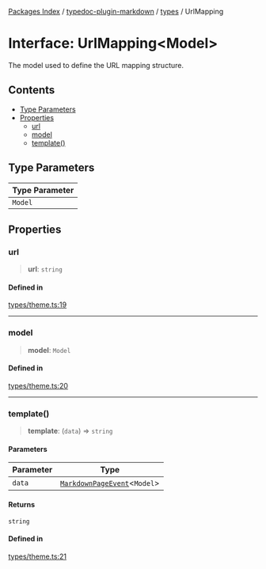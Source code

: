 [Packages Index](../../../README.md) / [typedoc-plugin-markdown](../../README.md) / [types](../README.md) / UrlMapping

# Interface: UrlMapping\<Model>

The model used to define the URL mapping structure.

## Contents

* [Type Parameters](#type-parameters)
* [Properties](#properties)
  * [url](#url)
  * [model](#model)
  * [template()](#template)

## Type Parameters

| Type Parameter |
| -------------- |
| `Model`        |

## Properties

### url

> **url**: `string`

#### Defined in

[types/theme.ts:19](https://github.com/typedoc2md/typedoc-plugin-markdown/blob/352ce41370cee18034e72b7c2f3874bbfe56f96f/packages/typedoc-plugin-markdown/src/types/theme.ts#L19)

***

### model

> **model**: `Model`

#### Defined in

[types/theme.ts:20](https://github.com/typedoc2md/typedoc-plugin-markdown/blob/352ce41370cee18034e72b7c2f3874bbfe56f96f/packages/typedoc-plugin-markdown/src/types/theme.ts#L20)

***

### template()

> **template**: (`data`) => `string`

#### Parameters

| Parameter | Type                                                                       |
| --------- | -------------------------------------------------------------------------- |
| `data`    | [`MarkdownPageEvent`](../../events/classes/MarkdownPageEvent.md)\<`Model`> |

#### Returns

`string`

#### Defined in

[types/theme.ts:21](https://github.com/typedoc2md/typedoc-plugin-markdown/blob/352ce41370cee18034e72b7c2f3874bbfe56f96f/packages/typedoc-plugin-markdown/src/types/theme.ts#L21)
